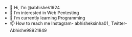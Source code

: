 - 👋 Hi, I’m @abhishek1924
- 👀 I’m interested in Web Pentesting
- 🌱 I’m currently learning Programming
- 📫 How to reach me
  Instagram- abhisheksinha01_
  Twitter- Abhishe98921849

<!---
abhishek1924/abhishek1924 is a ✨ special ✨ repository because its `README.md` (this file) appears on your GitHub profile.
You can click the Preview link to take a look at your changes.
--->
